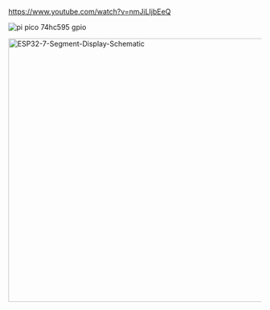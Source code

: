 

https://www.youtube.com/watch?v=nmJiLIjbEeQ

![pi pico 74hc595 gpio](https://github.com/offpic/RASPBERRY-PI-PICO-74HC595-7-SEGEMENT/assets/31142397/9c69a0b3-6792-4c10-ac76-fb60bef92832)

<img width="525" alt="ESP32-7-Segment-Display-Schematic" src="https://github.com/offpic/RASPBERRY-PI-PICO-74HC595-7-SEGEMENT/assets/31142397/3556611e-3996-4a9f-a9a6-d8d49b0d4b81">

